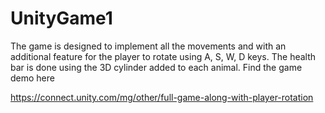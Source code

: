 # UnityGame1
The game is designed to implement all the movements and with an additional feature for the player to rotate using A, S, W, D keys. The health bar is done using the 3D cylinder added to each animal. 
Find the game demo here

https://connect.unity.com/mg/other/full-game-along-with-player-rotation
